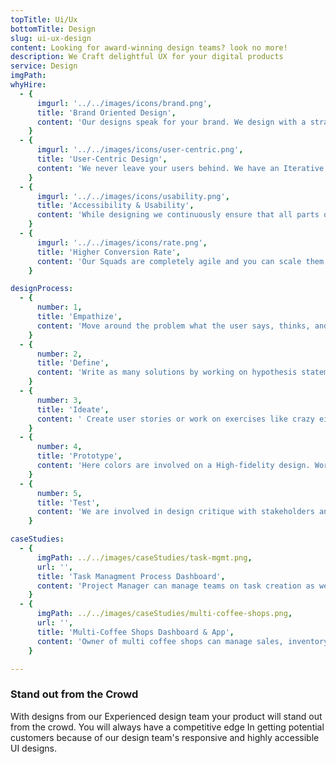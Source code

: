 ```yaml
---
topTitle: Ui/Ux
bottomTitle: Design
slug: ui-ux-design
content: Looking for award-winning design teams? look no more!
description: We Craft delightful UX for your digital products
service: Design
imgPath:
whyHire:
  - {
      imgurl: '../../images/icons/brand.png',
      title: 'Brand Oriented Design',
      content: 'Our designs speak for your brand. We design with a strategic mindset and focuses on continually creating, developing, and maintaining brand identity across consumer and stakeholder. Every aspect of our design depicts your brand.',
    }
  - {
      imgurl: '../../images/icons/user-centric.png',
      title: 'User-Centric Design',
      content: 'We never leave your users behind. We have an Iterative Design Process in which designers focus on the users and their needs in each phase of the process. With this approach, your users will have more flexibility and options on your platform giving you a competitive edge.',
    }
  - {
      imgurl: '../../images/icons/usability.png',
      title: 'Accessibility & Usability',
      content: 'While designing we continuously ensure that all parts of our designs follow accessibility standards and usability processes. We ensure that our designs are usable by people with disability.',
    }
  - {
      imgurl: '../../images/icons/rate.png',
      title: 'Higher Conversion Rate',
      content: 'Our Squads are completely agile and you can scale them up and down anytime based on your needs. We Offer Fast iterations & frequent releases and always keep you in the feedback loop so you never miss anything.',
    }

designProcess:
  - {
      number: 1,
      title: 'Empathize',
      content: 'Move around the problem what the user says, thinks, and feels. Create persona of the user.',
    }
  - {
      number: 2,
      title: 'Define',
      content: 'Write as many solutions by working on hypothesis statements and put research to get the best of it.',
    }
  - {
      number: 3,
      title: 'Ideate',
      content: ' Create user stories or work on exercises like crazy eights and move to design a Low-fidelity-Wireframe.',
    }
  - {
      number: 4,
      title: 'Prototype',
      content: 'Here colors are involved on a High-fidelity design. Working on brand guidelines creating a unique brand identity.',
    }
  - {
      number: 5,
      title: 'Test',
      content: 'We are involved in design critique with stakeholders and our design team where we test design and make final micro-changes.',
    }

caseStudies:
  - {
      imgPath: ../../images/caseStudies/task-mgmt.png,
      url: '',
      title: 'Task Managment Process Dashboard',
      content: 'Project Manager can manage teams on task creation as well as follow progress and assign task.',
    }
  - {
      imgPath: ../../images/caseStudies/multi-coffee-shops.png,
      url: '',
      title: 'Multi-Coffee Shops Dashboard & App',
      content: 'Owner of multi coffee shops can manage sales, inventory and staff through a single dashboard.',
    }

---
```


### Stand out from the Crowd

With designs from our Experienced design team your product will stand out from the crowd. You will always have a competitive edge In getting potential customers because of our design team's responsive and highly accessible UI designs.
